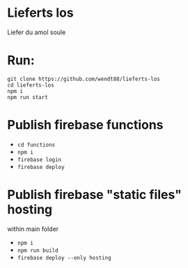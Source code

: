# Lieferts los
Liefer du amol soule

# Run:
```
git clone https://github.com/wendt88/lieferts-los
cd lieferts-los
npm i
npm run start
```

# Publish firebase functions
- `cd functions`
- `npm i`
- `firebase login`
- `firebase deploy`

# Publish firebase "static files" hosting
within main folder
- `npm i`
- `npm run build`
- `firebase deploy --only hosting`
